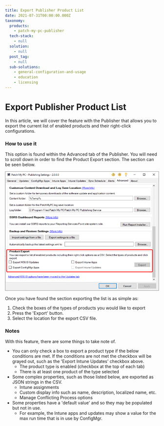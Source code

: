 ```yaml
---
title: Export Publisher Product List
date: 2021-07-31T00:00:00.000Z
taxonomy:
  products:
    - patch-my-pc-publisher
  tech-stack:
    - null
  solution:
    - null
  post_tag:
    - null
  sub-solutions:
    - general-configuration-and-usage
    - education
    - licensing
---
```


# Export Publisher Product List

In this article, we will cover the feature with the Publisher that allows you to export the current list of enabled products and their right-click configurations.

### How to use it

This option is found within the Advanced tab of the Publisher. You will need to scroll down in order to find the Product Export section. The section can be seen below.

![Product Export](/_images/ProductExport.png "Product Export")

Once you have found the section exporting the list is as simple as:

1. Check the boxes of the types of products you would like to export
2. Press the 'Export' button.
3. Select the location for the export CSV file.

### Notes

With this feature, there are some things to take note of.&#x20;

* You can only check a box to export a product type if the below conditions are met. If the conditions are not met the checkbox will be grayed out, such as the 'Export Intune Updates' checkbox above.
  * The product type is enabled (checkbox at the top of each tab)
  * There is at least one product of the type selected
* Some complex properties, such as those listed below, are exported as JSON strings in the CSV.
  * Intune assignments
  * Custom display info such as name, description, localized name, etc.
  * Manage Conflicting Process options
* Some properties have a 'default value' and so they may be populated but not in use.
  * For example, the Intune apps and updates may show a value for the max run time that is in use by ConfigMgr.